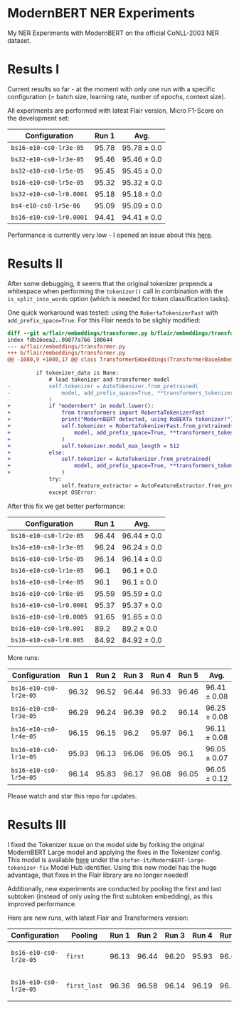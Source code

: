 # ModernBERT NER Experiments

My NER Experiments with ModernBERT on the official CoNLL-2003 NER dataset.

# Results I

Current results so far - at the moment with only one run with a specific configuration (= batch size, learning rate, nunber of epochs, context size).

All experiments are performed with latest Flair version, Micro F1-Score on the development set:

| Configuration           |   Run 1 | Avg.        |
|-------------------------|---------|-------------|
| `bs16-e10-cs0-lr3e-05`  |   95.78 | 95.78 ± 0.0 |
| `bs32-e10-cs0-lr3e-05`  |   95.46 | 95.46 ± 0.0 |
| `bs32-e10-cs0-lr5e-05`  |   95.45 | 95.45 ± 0.0 |
| `bs16-e10-cs0-lr5e-05`  |   95.32 | 95.32 ± 0.0 |
| `bs32-e10-cs0-lr0.0001` |   95.18 | 95.18 ± 0.0 |
| `bs4-e10-cs0-lr5e-06`   |   95.09 | 95.09 ± 0.0 |
| `bs16-e10-cs0-lr0.0001` |   94.41 | 94.41 ± 0.0 |

Performance is currently very low - I opened an issue about this [here](https://github.com/AnswerDotAI/ModernBERT/issues/149).

# Results II

After some debugging, it seems that the original tokenizer prepends a whitespace when performing the `tokenizer()` call in combination
with the `is_split_into_words` option (which is needed for token classification tasks).

One quick workaround was tested: using the `RobertaTokenizerFast` with `add_prefix_space=True`. For this Flair needs to be slighly modified:

```diff
diff --git a/flair/embeddings/transformer.py b/flair/embeddings/transformer.py
index fdb16eea2..09877a766 100644
--- a/flair/embeddings/transformer.py
+++ b/flair/embeddings/transformer.py
@@ -1080,9 +1080,17 @@ class TransformerEmbeddings(TransformerBaseEmbeddings):
 
         if tokenizer_data is None:
             # load tokenizer and transformer model
-            self.tokenizer = AutoTokenizer.from_pretrained(
-                model, add_prefix_space=True, **transformers_tokenizer_kwargs, **kwargs
-            )
+            if "modernbert" in model.lower():
+                from transformers import RobertaTokenizerFast
+                print("ModernBERT detected, using RoBERTa tokenizer!")
+                self.tokenizer = RobertaTokenizerFast.from_pretrained(
+                    model, add_prefix_space=True, **transformers_tokenizer_kwargs, **kwargs
+                )
+                self.tokenizer.model_max_length = 512
+            else:
+                self.tokenizer = AutoTokenizer.from_pretrained(
+                    model, add_prefix_space=True, **transformers_tokenizer_kwargs, **kwargs
+                )
             try:
                 self.feature_extractor = AutoFeatureExtractor.from_pretrained(model, apply_ocr=False, **kwargs)
             except OSError:
```

After this fix we get better performance:

| Configuration           |   Run 1 | Avg.        |
|-------------------------|---------|-------------|
| `bs16-e10-cs0-lr2e-05`  |   96.44 | 96.44 ± 0.0 |
| `bs16-e10-cs0-lr3e-05`  |   96.24 | 96.24 ± 0.0 |
| `bs16-e10-cs0-lr5e-05`  |   96.14 | 96.14 ± 0.0 |
| `bs16-e10-cs0-lr1e-05`  |   96.1  | 96.1 ± 0.0  |
| `bs16-e10-cs0-lr4e-05`  |   96.1  | 96.1 ± 0.0  |
| `bs16-e10-cs0-lr8e-05`  |   95.59 | 95.59 ± 0.0 |
| `bs16-e10-cs0-lr0.0001` |   95.37 | 95.37 ± 0.0 |
| `bs16-e10-cs0-lr0.0005` |   91.65 | 91.65 ± 0.0 |
| `bs16-e10-cs0-lr0.001`  |   89.2  | 89.2 ± 0.0  |
| `bs16-e10-cs0-lr0.005`  |   84.92 | 84.92 ± 0.0 |

More runs:

| Configuration          |   Run 1 |   Run 2 |   Run 3 |   Run 4 |   Run 5 | Avg.         |
|------------------------|---------|---------|---------|---------|---------|--------------|
| `bs16-e10-cs0-lr2e-05` |   96.32 |   96.52 |   96.44 |   96.33 |   96.46 | 96.41 ± 0.08 |
| `bs16-e10-cs0-lr3e-05` |   96.29 |   96.24 |   96.39 |    96.2 |   96.14 | 96.25 ± 0.08 |
| `bs16-e10-cs0-lr4e-05` |   96.15 |   96.15 |    96.2 |   95.97 |    96.1 | 96.11 ± 0.08 |
| `bs16-e10-cs0-lr1e-05` |   95.93 |   96.13 |   96.06 |   96.05 |    96.1 | 96.05 ± 0.07 |
| `bs16-e10-cs0-lr5e-05` |   96.14 |   95.83 |   96.17 |   96.08 |   96.05 | 96.05 ± 0.12 |

Please watch and star this repo for updates.

# Results III

I fixed the Tokenizer issue on the model side by forking the original ModernBERT Large model and applying the fixes in the Tokenizer config.
This model is available [here](https://huggingface.co/stefan-it/ModernBERT-large-tokenizer-fix) under the `stefan-it/ModernBERT-large-tokenizer-fix` Model Hub identifier.
Using this new model has the huge advantage, that fixes in the Flair library are no longer needed!

Additionally, new experiments are conducted by pooling the first and last subtoken (instead of only using the first subtoken embedding), as this improved performance.

Here are new runs, with latest Flair and Transformers version:

| Configuration          | Pooling      |   Run 1 |   Run 2 |   Run 3 |   Run 4 |   Run 5 | Avg.         |
|------------------------|--------------|---------|---------|---------|---------|---------|--------------|
| `bs16-e10-cs0-lr2e-05` | `first`      |   96.13 |   96.44 |   96.20 |   95.93 |   96.65 | 96.27 ± 0.25 |
| `bs16-e10-cs0-lr2e-05` | `first_last` |   96.36 |   96.58 |   96.14 |   96.19 |   96.35 | 96.32 ± 0.15 |
